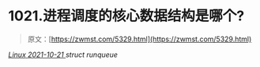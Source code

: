 <!--yml
category: 未分类
date: 0001-01-01 00:00:00
-->

# 1021.进程调度的核心数据结构是哪个?

> 原文：[https://zwmst.com/5329.html](https://zwmst.com/5329.html)

   [ *Linux* ](https://zwmst.com/linux)*[ <time datetime="2021-10-21T23:57:58+08:00"> 2021-10-21 </time> ](https://zwmst.com/5329.html)  struct runqueue*